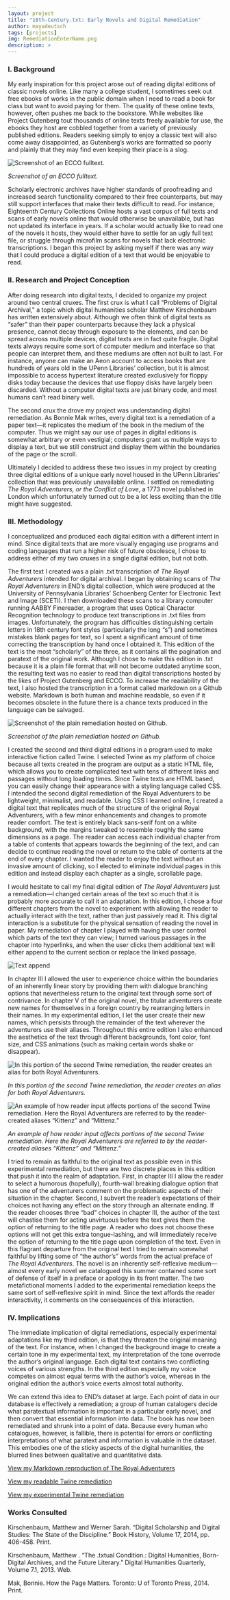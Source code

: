 ```yaml
---
layout: project
title: "18th-Century.txt: Early Novels and Digital Remediation"
author: mayadeutsch
tags: [projects]
img: RemediationEnterName.png
description: >
---
```


### I. Background

My early inspiration for this project arose out of reading digital editions of classic novels online. Like many a college student, I sometimes seek out free ebooks of works in the public domain when I need to read a book for class but want to avoid paying for them. The quality of these online texts, however, often pushes me back to the bookstore. While websites like Project Gutenberg tout thousands of online texts freely available for use, the ebooks they host are cobbled together from a variety of previously published editions. Readers seeking simply to enjoy a classic text will also come away disappointed, as Gutenberg’s works are formatted so poorly and plainly that they may find even keeping their place is a slog.

![Screenshot of an ECCO fulltext.](/public/img/RemediationECCOScreenshot.png)

_Screenshot of an ECCO fulltext._

Scholarly electronic archives have higher standards of proofreading and increased search functionality compared to their free counterparts, but may still support interfaces that make their texts difficult to read. For instance, Eighteenth Century Collections Online hosts a vast corpus of full texts and scans of early novels online that would otherwise be unavailable, but has not updated its interface in years. If a scholar would actually like to read one of the novels it hosts, they would either have to settle for an ugly full text file, or struggle through microfilm scans for novels that lack electronic transcriptions. I began this project by asking myself if there was any way that I could produce a digital edition of a text that would be enjoyable to read.

### II. Research and Project Conception

After doing research into digital texts, I decided to organize my project around two central cruxes. The first crux is what I call “Problems of Digital Archival," a topic which digital humanities scholar Matthew Kirschenbaum has written extensively about. Although we often think of digital texts as “safer” than their paper counterparts because they lack a physical presence, cannot decay through exposure to the elements, and can be spread across multiple devices, digital texts are in fact quite fragile. Digital texts always require some sort of computer medium and interface so that people can interpret them, and these mediums are often not built to last. For instance, anyone can make an Aeon account to access books that are hundreds of years old in the UPenn Libraries’ collection, but it is almost impossible to access hypertext literature created exclusively for floppy disks today because the devices that use floppy disks have largely been discarded. Without a computer digital texts are just binary code, and most humans can’t read binary well.

The second crux the drove my project was understanding digital remediation. As Bonnie Mak writes, every digital text is a remediation of a paper text—it replicates the medium of the book in the medium of the computer. Thus we might say our use of pages in digital editions is somewhat arbitrary or even vestigial; computers grant us multiple ways to display a text, but we still construct and display them within the boundaries of the page or the scroll.

Ultimately I decided to address these two issues in my project by creating three digital editions of a unique early novel housed in the UPenn Libraries’ collection that was previously unavailable online. I settled on remediating _The Royal Adventurers, or the Conflict of Love_, a 1773 novel published in London which unfortunately turned out to be a lot less exciting than the title might have suggested.

### III. Methodology

I conceptualized and produced each digital edition with a different intent in mind. Since digital texts that are more visually engaging use programs and coding languages that run a higher risk of future obsolesce, I chose to address either of my two cruxes in a single digital edition, but not both.

The first text I created was a plain .txt transcription of _The Royal Adventurers_ intended for digital archival. I began by obtaining scans of _The Royal Adventurers_ in END’s digital collection, which were produced at the University of Pennsylvania Libraries’ Schoenberg Center for Electronic Text and Image (SCETI). I then downloaded these scans to a library computer running AABBY Finereader, a program that uses Optical Character Recognition technology to produce text transcriptions in .txt files from images. Unfortunately, the program has difficulties distinguishing certain letters in 18th century font styles (particularly the long “s”) and sometimes mistakes blank pages for text, so I spent a significant amount of time correcting the transcription by hand once I obtained it. This edition of the text is the most “scholarly” of the three, as it contains all the pagination and paratext of the original work. Although I chose to make this edition in .txt because it is a plain file format that will not become outdated anytime soon, the resulting text was no easier to read than digital transcriptions hosted by the likes of Project Gutenberg and ECCO. To increase the readability of the text, I also hosted the transcription in a format called markdown on a Github website. Markdown is both human and machine readable, so even if it becomes obsolete in the future there is a chance texts produced in the language can be salvaged.

![Screenshot of the plain remediation hosted on Github.](/public/img/RemediationGithubMarkdownScreenshot.png)

_Screenshot of the plain remediation hosted on Github._

I created the second and third digital editions in a program used to make interactive fiction called Twine. I selected Twine as my platform of choice because all texts created in the program are output as a static HTML file, which allows you to create complicated text with tens of different links and passages without long loading times. Since Twine texts are HTML based, you can easily change their appearance with a styling language called CSS. I intended the second digital remediation of the Royal Adventurers to be lightweight, minimalist, and readable. Using CSS I learned online, I created a digital text that replicates much of the structure of the original Royal Adventurers, with a few minor enhancements and changes to promote reader comfort. The text is entirely black sans-serif font on a white background, with the margins tweaked to resemble roughly the same dimensions as a page. The reader can access each individual chapter from a table of contents that appears towards the beginning of the text, and can decide to continue reading the novel or return to the table of contents at the end of every chapter. I wanted the reader to enjoy the text without an invasive amount of clicking, so I elected to eliminate individual pages in this edition and instead display each chapter as a single, scrollable page.

I would hesitate to call my final digital edition of _The Royal Adventurers_ just a remediation—I changed certain areas of the text so much that it is probably more accurate to call it an adaptation. In this edition, I chose a four different chapters from the novel to experiment with allowing the reader to actually interact with the text, rather than just passively read it. This digital interaction is a substitute for the physical sensation of reading the novel in paper. My remediation of chapter I played with having the user control which parts of the text they can view; I turned various passages in the chapter into hyperlinks, and when the user clicks them additional text will either append to the current section or replace the linked passage.

![Text append](/public/img/RemediationTextAppend.png)

In chapter III I allowed the user to experience choice within the boundaries of an inherently linear story by providing them with dialogue branching options that nevertheless return to the original text through some sort of contrivance. In chapter V of the original novel, the titular adventurers create new names for themselves in a foreign country by rearranging letters in their names. In my experimental edition, I let the user create their new names, which persists through the remainder of the text wherever the adventurers use their aliases. Throughout this entire edition I also enhanced the aesthetics of the text through different backgrounds, font color, font size, and CSS animations (such as making certain words shake or disappear).

![In this portion of the second Twine remediation, the reader creates an alias for both Royal Adventurers.](/public/img/RemediationEnterName.png)

_In this portion of the second Twine remediation, the reader creates an alias for both Royal Adventurers._

![An example of how reader input affects portions of the second Twine remediation. Here the Royal Adventurers are referred to by the reader-created aliases “Kittenz” and “Mittenz.”](/public/img/RemediationKittenzandMittenz.png)

_An example of how reader input affects portions of the second Twine remediation. Here the Royal Adventurers are referred to by the reader-created aliases “Kittenz” and “Mittenz.”_

I tried to remain as faithful to the original text as possible even in this experimental remediation, but there are two discrete places in this edition that push it into the realm of adaptation. First, in chapter III I allow the reader to select a humorous (hopefully), fourth-wall breaking dialogue option that has one of the adventurers comment on the problematic aspects of their situation in the chapter. Second, I subvert the reader’s expectations of their choices not having any effect on the story through an alternate ending. If the reader chooses three “bad” choices in chapter III, the author of the text will chastise them for acting unvirtuous before the text gives them the option of returning to the title page. A reader who does not choose these options will not get this extra tongue-lashing, and will immediately receive the option of returning to the title page upon completion of the text. Even in this flagrant departure from the original text I tried to remain somewhat faithful by lifting some of “the author’s” words from the actual preface of _The Royal Adventurers_. The novel is an inherently self-reflexive medium—almost every early novel we catalogued this summer contained some sort of defense of itself in a preface or apology in its front matter. The two metafictional moments I added to the experimental remediation keeps the same sort of self-reflexive spirit in mind. Since the text affords the reader interactivity, it comments on the consequences of this interaction.

### IV. Implications

The immediate implication of digital remediations, especially experimental adaptations like my third edition, is that they threaten the original meaning of the text. For instance, when I changed the background image to create a certain tone in my experimental text, my interpretation of the tone overrode the author’s original language. Each digital text contains two conflicting voices of various strengths. In the third edition especially my voice competes on almost equal terms with the author’s voice, whereas in the original edition the author’s voice exerts almost total authority.

We can extend this idea to END’s dataset at large. Each point of data in our database is effectively a remediation; a group of human catalogers decide what paratextual information is important in a particular early novel, and then convert that essential information into data. The book has now been remediated and shrunk into a point of data. Because every human who catalogues, however, is fallible, there is potential for errors or conflicting interpretations of what paratext and information is valuable in the dataset. This embodies one of the sticky aspects of the digital humanities, the blurred lines between qualitative and quantitative data.  

[View my Markdown reproduction of The Royal Adventurers](https://jdeutsc2.github.io/Test/)

[View my readable Twine remediation](http://deutschend.com/The%20Royal%20Adventurers.html)

[View my experimental Twine remediation](http://deutschend.com/Scenes%20from%20The%20Royal%20Adventurers.html)

### Works Consulted

Kirschenbaum, Matthew and Werner Sarah. “Digital Scholarship and Digital Studies: The State of the Discipline.” Book History, Volume 17, 2014, pp. 406-458. Print.

Kirschenbaum, Matthew . “The .txtual Condition.: Digital Humanities, Born-Digital Archives, and the Future Literary.” Digital Humanities Quarterly, Volume 7.1, 2013. Web.

Mak, Bonnie. How the Page Matters. Toronto: U of Toronto Press, 2014. Print.
